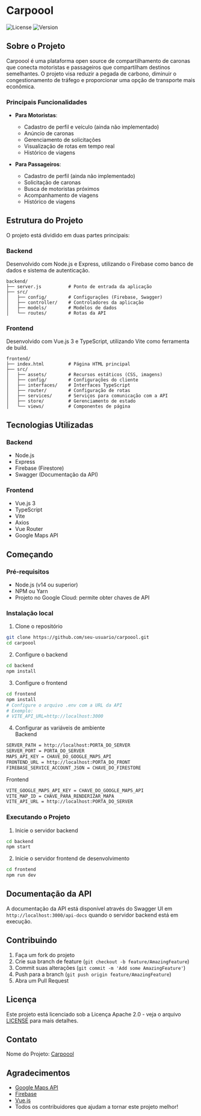 # Carpoool

![License](https://img.shields.io/badge/license-Apache--2.0-blue.svg)
![Version](https://img.shields.io/badge/version-1.0.0-green.svg)

## Sobre o Projeto

Carpoool é uma plataforma open source de compartilhamento de caronas que conecta motoristas e passageiros que compartilham destinos semelhantes. O projeto visa reduzir a pegada de carbono, diminuir o congestionamento de tráfego e proporcionar uma opção de transporte mais econômica.

### Principais Funcionalidades

- **Para Motoristas**:
  - Cadastro de perfil e veículo (ainda não implementado)
  - Anúncio de caronas
  - Gerenciamento de solicitações
  - Visualização de rotas em tempo real
  - Histórico de viagens

- **Para Passageiros**:
  - Cadastro de perfil (ainda não implementado)
  - Solicitação de caronas
  - Busca de motoristas próximos
  - Acompanhamento de viagens
  - Histórico de viagens

## Estrutura do Projeto

O projeto está dividido em duas partes principais:

### Backend

Desenvolvido com Node.js e Express, utilizando o Firebase como banco de dados e sistema de autenticação.

```
backend/
├── server.js          # Ponto de entrada da aplicação
├── src/
│   ├── config/        # Configurações (Firebase, Swagger)
│   ├── controller/    # Controladores da aplicação
│   ├── models/        # Modelos de dados
│   └── routes/        # Rotas da API
```

### Frontend

Desenvolvido com Vue.js 3 e TypeScript, utilizando Vite como ferramenta de build.

```
frontend/
├── index.html         # Página HTML principal
├── src/
│   ├── assets/        # Recursos estáticos (CSS, imagens)
│   ├── config/        # Configurações do cliente
│   ├── interfaces/    # Interfaces TypeScript
│   ├── router/        # Configuração de rotas
│   ├── services/      # Serviços para comunicação com a API
│   ├── store/         # Gerenciamento de estado
│   └── views/         # Componentes de página
```

## Tecnologias Utilizadas

### Backend
- Node.js
- Express
- Firebase (Firestore)
- Swagger (Documentação da API)

### Frontend
- Vue.js 3
- TypeScript
- Vite
- Axios
- Vue Router
- Google Maps API

## Começando

### Pré-requisitos

- Node.js (v14 ou superior)
- NPM ou Yarn
- Projeto no Google Cloud: permite obter chaves de API

### Instalação local

1. Clone o repositório
```bash
git clone https://github.com/seu-usuario/carpoool.git
cd carpoool
```

2. Configure o backend
```bash
cd backend
npm install
```

3. Configure o frontend
```bash
cd frontend
npm install
# Configure o arquivo .env com a URL da API
# Exemplo:
# VITE_API_URL=http://localhost:3000
```

4. Configurar as variáveis de ambiente  
Backend
```bash
SERVER_PATH = http://localhost:PORTA_DO_SERVER
SERVER_PORT = PORTA_DO_SERVER
MAPS_API_KEY = CHAVE_DO_GOOGLE_MAPS_API
FRONTEND_URL = http://localhost:PORTA_DO_FRONT
FIREBASE_SERVICE_ACCOUNT_JSON = CHAVE_DO_FIRESTORE
```

Frontend
```bash
VITE_GOOGLE_MAPS_API_KEY = CHAVE_DO_GOOGLE_MAPS_API
VITE_MAP_ID = CHAVE_PARA_RENDERIZAR_MAPA
VITE_API_URL = http://localhost:PORTA_DO_SERVER
```

### Executando o Projeto

1. Inicie o servidor backend
```bash
cd backend
npm start
```

2. Inicie o servidor frontend de desenvolvimento
```bash
cd frontend
npm run dev
```

## Documentação da API

A documentação da API está disponível através do Swagger UI em `http://localhost:3000/api-docs` quando o servidor backend está em execução.

## Contribuindo

1. Faça um fork do projeto
2. Crie sua branch de feature (`git checkout -b feature/AmazingFeature`)
3. Commit suas alterações (`git commit -m 'Add some AmazingFeature'`)
4. Push para a branch (`git push origin feature/AmazingFeature`)
5. Abra um Pull Request

## Licença

Este projeto está licenciado sob a Licença Apache 2.0 - veja o arquivo [LICENSE](LICENSE) para mais detalhes.

## Contato

Nome do Projeto: [Carpoool](https://github.com/seu-usuario/carpoool)

## Agradecimentos

- [Google Maps API](https://developers.google.com/maps)
- [Firebase](https://firebase.google.com)
- [Vue.js](https://vuejs.org)
- Todos os contribuidores que ajudam a tornar este projeto melhor!